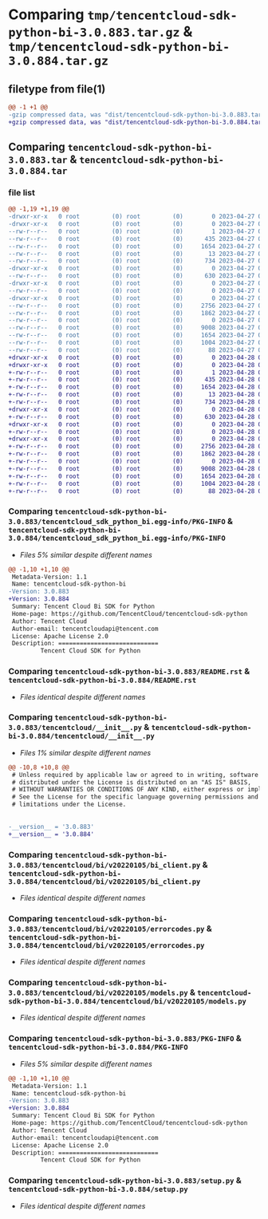 # Comparing `tmp/tencentcloud-sdk-python-bi-3.0.883.tar.gz` & `tmp/tencentcloud-sdk-python-bi-3.0.884.tar.gz`

## filetype from file(1)

```diff
@@ -1 +1 @@
-gzip compressed data, was "dist/tencentcloud-sdk-python-bi-3.0.883.tar", last modified: Thu Apr 27 00:17:44 2023, max compression
+gzip compressed data, was "dist/tencentcloud-sdk-python-bi-3.0.884.tar", last modified: Fri Apr 28 02:05:21 2023, max compression
```

## Comparing `tencentcloud-sdk-python-bi-3.0.883.tar` & `tencentcloud-sdk-python-bi-3.0.884.tar`

### file list

```diff
@@ -1,19 +1,19 @@
-drwxr-xr-x   0 root         (0) root         (0)        0 2023-04-27 00:17:44.000000 tencentcloud-sdk-python-bi-3.0.883/
-drwxr-xr-x   0 root         (0) root         (0)        0 2023-04-27 00:17:44.000000 tencentcloud-sdk-python-bi-3.0.883/tencentcloud_sdk_python_bi.egg-info/
--rw-r--r--   0 root         (0) root         (0)        1 2023-04-27 00:17:44.000000 tencentcloud-sdk-python-bi-3.0.883/tencentcloud_sdk_python_bi.egg-info/dependency_links.txt
--rw-r--r--   0 root         (0) root         (0)      435 2023-04-27 00:17:44.000000 tencentcloud-sdk-python-bi-3.0.883/tencentcloud_sdk_python_bi.egg-info/SOURCES.txt
--rw-r--r--   0 root         (0) root         (0)     1654 2023-04-27 00:17:44.000000 tencentcloud-sdk-python-bi-3.0.883/tencentcloud_sdk_python_bi.egg-info/PKG-INFO
--rw-r--r--   0 root         (0) root         (0)       13 2023-04-27 00:17:44.000000 tencentcloud-sdk-python-bi-3.0.883/tencentcloud_sdk_python_bi.egg-info/top_level.txt
--rw-r--r--   0 root         (0) root         (0)      734 2023-04-27 00:17:44.000000 tencentcloud-sdk-python-bi-3.0.883/README.rst
-drwxr-xr-x   0 root         (0) root         (0)        0 2023-04-27 00:17:44.000000 tencentcloud-sdk-python-bi-3.0.883/tencentcloud/
--rw-r--r--   0 root         (0) root         (0)      630 2023-04-27 00:17:44.000000 tencentcloud-sdk-python-bi-3.0.883/tencentcloud/__init__.py
-drwxr-xr-x   0 root         (0) root         (0)        0 2023-04-27 00:17:44.000000 tencentcloud-sdk-python-bi-3.0.883/tencentcloud/bi/
--rw-r--r--   0 root         (0) root         (0)        0 2023-04-27 00:17:44.000000 tencentcloud-sdk-python-bi-3.0.883/tencentcloud/bi/__init__.py
-drwxr-xr-x   0 root         (0) root         (0)        0 2023-04-27 00:17:44.000000 tencentcloud-sdk-python-bi-3.0.883/tencentcloud/bi/v20220105/
--rw-r--r--   0 root         (0) root         (0)     2756 2023-04-27 00:17:44.000000 tencentcloud-sdk-python-bi-3.0.883/tencentcloud/bi/v20220105/bi_client.py
--rw-r--r--   0 root         (0) root         (0)     1862 2023-04-27 00:17:44.000000 tencentcloud-sdk-python-bi-3.0.883/tencentcloud/bi/v20220105/errorcodes.py
--rw-r--r--   0 root         (0) root         (0)        0 2023-04-27 00:17:44.000000 tencentcloud-sdk-python-bi-3.0.883/tencentcloud/bi/v20220105/__init__.py
--rw-r--r--   0 root         (0) root         (0)     9008 2023-04-27 00:17:44.000000 tencentcloud-sdk-python-bi-3.0.883/tencentcloud/bi/v20220105/models.py
--rw-r--r--   0 root         (0) root         (0)     1654 2023-04-27 00:17:44.000000 tencentcloud-sdk-python-bi-3.0.883/PKG-INFO
--rw-r--r--   0 root         (0) root         (0)     1004 2023-04-27 00:17:44.000000 tencentcloud-sdk-python-bi-3.0.883/setup.py
--rw-r--r--   0 root         (0) root         (0)       88 2023-04-27 00:17:44.000000 tencentcloud-sdk-python-bi-3.0.883/setup.cfg
+drwxr-xr-x   0 root         (0) root         (0)        0 2023-04-28 02:05:21.000000 tencentcloud-sdk-python-bi-3.0.884/
+drwxr-xr-x   0 root         (0) root         (0)        0 2023-04-28 02:05:21.000000 tencentcloud-sdk-python-bi-3.0.884/tencentcloud_sdk_python_bi.egg-info/
+-rw-r--r--   0 root         (0) root         (0)        1 2023-04-28 02:05:21.000000 tencentcloud-sdk-python-bi-3.0.884/tencentcloud_sdk_python_bi.egg-info/dependency_links.txt
+-rw-r--r--   0 root         (0) root         (0)      435 2023-04-28 02:05:21.000000 tencentcloud-sdk-python-bi-3.0.884/tencentcloud_sdk_python_bi.egg-info/SOURCES.txt
+-rw-r--r--   0 root         (0) root         (0)     1654 2023-04-28 02:05:21.000000 tencentcloud-sdk-python-bi-3.0.884/tencentcloud_sdk_python_bi.egg-info/PKG-INFO
+-rw-r--r--   0 root         (0) root         (0)       13 2023-04-28 02:05:21.000000 tencentcloud-sdk-python-bi-3.0.884/tencentcloud_sdk_python_bi.egg-info/top_level.txt
+-rw-r--r--   0 root         (0) root         (0)      734 2023-04-28 02:05:20.000000 tencentcloud-sdk-python-bi-3.0.884/README.rst
+drwxr-xr-x   0 root         (0) root         (0)        0 2023-04-28 02:05:21.000000 tencentcloud-sdk-python-bi-3.0.884/tencentcloud/
+-rw-r--r--   0 root         (0) root         (0)      630 2023-04-28 02:05:20.000000 tencentcloud-sdk-python-bi-3.0.884/tencentcloud/__init__.py
+drwxr-xr-x   0 root         (0) root         (0)        0 2023-04-28 02:05:21.000000 tencentcloud-sdk-python-bi-3.0.884/tencentcloud/bi/
+-rw-r--r--   0 root         (0) root         (0)        0 2023-04-28 02:05:20.000000 tencentcloud-sdk-python-bi-3.0.884/tencentcloud/bi/__init__.py
+drwxr-xr-x   0 root         (0) root         (0)        0 2023-04-28 02:05:21.000000 tencentcloud-sdk-python-bi-3.0.884/tencentcloud/bi/v20220105/
+-rw-r--r--   0 root         (0) root         (0)     2756 2023-04-28 02:05:20.000000 tencentcloud-sdk-python-bi-3.0.884/tencentcloud/bi/v20220105/bi_client.py
+-rw-r--r--   0 root         (0) root         (0)     1862 2023-04-28 02:05:20.000000 tencentcloud-sdk-python-bi-3.0.884/tencentcloud/bi/v20220105/errorcodes.py
+-rw-r--r--   0 root         (0) root         (0)        0 2023-04-28 02:05:20.000000 tencentcloud-sdk-python-bi-3.0.884/tencentcloud/bi/v20220105/__init__.py
+-rw-r--r--   0 root         (0) root         (0)     9008 2023-04-28 02:05:20.000000 tencentcloud-sdk-python-bi-3.0.884/tencentcloud/bi/v20220105/models.py
+-rw-r--r--   0 root         (0) root         (0)     1654 2023-04-28 02:05:21.000000 tencentcloud-sdk-python-bi-3.0.884/PKG-INFO
+-rw-r--r--   0 root         (0) root         (0)     1004 2023-04-28 02:05:20.000000 tencentcloud-sdk-python-bi-3.0.884/setup.py
+-rw-r--r--   0 root         (0) root         (0)       88 2023-04-28 02:05:21.000000 tencentcloud-sdk-python-bi-3.0.884/setup.cfg
```

### Comparing `tencentcloud-sdk-python-bi-3.0.883/tencentcloud_sdk_python_bi.egg-info/PKG-INFO` & `tencentcloud-sdk-python-bi-3.0.884/tencentcloud_sdk_python_bi.egg-info/PKG-INFO`

 * *Files 5% similar despite different names*

```diff
@@ -1,10 +1,10 @@
 Metadata-Version: 1.1
 Name: tencentcloud-sdk-python-bi
-Version: 3.0.883
+Version: 3.0.884
 Summary: Tencent Cloud Bi SDK for Python
 Home-page: https://github.com/TencentCloud/tencentcloud-sdk-python
 Author: Tencent Cloud
 Author-email: tencentcloudapi@tencent.com
 License: Apache License 2.0
 Description: ============================
         Tencent Cloud SDK for Python
```

### Comparing `tencentcloud-sdk-python-bi-3.0.883/README.rst` & `tencentcloud-sdk-python-bi-3.0.884/README.rst`

 * *Files identical despite different names*

### Comparing `tencentcloud-sdk-python-bi-3.0.883/tencentcloud/__init__.py` & `tencentcloud-sdk-python-bi-3.0.884/tencentcloud/__init__.py`

 * *Files 1% similar despite different names*

```diff
@@ -10,8 +10,8 @@
 # Unless required by applicable law or agreed to in writing, software
 # distributed under the License is distributed on an "AS IS" BASIS,
 # WITHOUT WARRANTIES OR CONDITIONS OF ANY KIND, either express or implied.
 # See the License for the specific language governing permissions and
 # limitations under the License.
 
 
-__version__ = '3.0.883'
+__version__ = '3.0.884'
```

### Comparing `tencentcloud-sdk-python-bi-3.0.883/tencentcloud/bi/v20220105/bi_client.py` & `tencentcloud-sdk-python-bi-3.0.884/tencentcloud/bi/v20220105/bi_client.py`

 * *Files identical despite different names*

### Comparing `tencentcloud-sdk-python-bi-3.0.883/tencentcloud/bi/v20220105/errorcodes.py` & `tencentcloud-sdk-python-bi-3.0.884/tencentcloud/bi/v20220105/errorcodes.py`

 * *Files identical despite different names*

### Comparing `tencentcloud-sdk-python-bi-3.0.883/tencentcloud/bi/v20220105/models.py` & `tencentcloud-sdk-python-bi-3.0.884/tencentcloud/bi/v20220105/models.py`

 * *Files identical despite different names*

### Comparing `tencentcloud-sdk-python-bi-3.0.883/PKG-INFO` & `tencentcloud-sdk-python-bi-3.0.884/PKG-INFO`

 * *Files 5% similar despite different names*

```diff
@@ -1,10 +1,10 @@
 Metadata-Version: 1.1
 Name: tencentcloud-sdk-python-bi
-Version: 3.0.883
+Version: 3.0.884
 Summary: Tencent Cloud Bi SDK for Python
 Home-page: https://github.com/TencentCloud/tencentcloud-sdk-python
 Author: Tencent Cloud
 Author-email: tencentcloudapi@tencent.com
 License: Apache License 2.0
 Description: ============================
         Tencent Cloud SDK for Python
```

### Comparing `tencentcloud-sdk-python-bi-3.0.883/setup.py` & `tencentcloud-sdk-python-bi-3.0.884/setup.py`

 * *Files identical despite different names*

